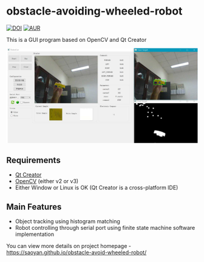# obstacle-avoiding-wheeled-robot

[![DOI](https://zenodo.org/badge/89113325.svg)](https://zenodo.org/badge/latestdoi/89113325)
[![AUR](https://img.shields.io/aur/license/yaourt.svg?style=plastic)](LICENSE)

This is a GUI program based on OpenCV and Qt Creator

<center>
<img class="image" src="https://github.com/SaoYan/obstacle-avoiding-wheeled-robot/blob/master/project-demo.jpg" alt="demo">
</center>

<h2>Requirements</h2>
<ul class="require">
    <li><a href="https://www.qt.io/ide/">Qt Creator</a></li>
    <li><a href="http://opencv.org/">OpenCV</a> (either v2 or v3)</li>
    <li>Either Window or Linux is OK (Qt Creator is a  cross-platform IDE)</li>
</ul>

<h2>Main Features</h2>
<ul class="main-feature">
	<li>Object tracking using histogram matching</li>
	<li>Robot controlling through serial port using finite state machine software implementation</li>
</ul>

You can view more details on project homepage - https://saoyan.github.io/obstacle-avoid-wheeled-robot/
